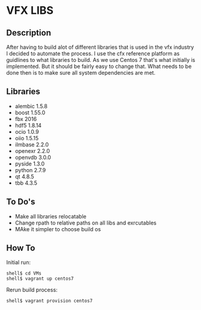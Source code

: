 VFX LIBS
========

Description
-----------

After having to build alot of different libraries that is used in the vfx industry I decided to automate the process.
I use the cfx reference platform as guidlines to what libraries to build. As we use Centos 7 that's what initially is implemented.
But it should be fairly easy to change that. What needs to be done then is to make sure all system dependencies are met.

Libraries
---------
- alembic 1.5.8
- boost 1.55.0
- fbx 2016
- hdf5 1.8.14
- ocio 1.0.9
- oiio 1.5.15
- ilmbase 2.2.0
- openexr 2.2.0
- openvdb 3.0.0
- pyside 1.3.0
- python 2.7.9
- qt 4.8.5
- tbb 4.3.5

To Do's
-------
- Make all libraries relocatable
- Change rpath to relative paths on all libs and exrcutables
- MAke it simpler to choose build os

How To
------
Initial run:
```
shell$ cd VMs
shell$ vagrant up centos7
```

Rerun build process:
```
shell$ vagrant provision centos7
```